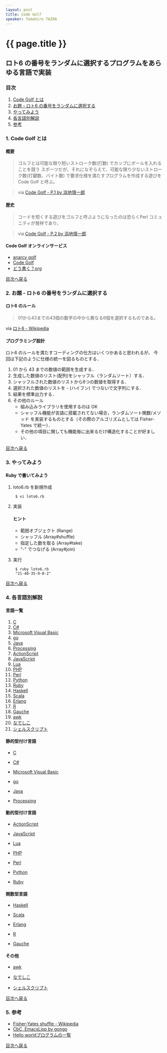 ```yaml
---
layout: post
title: Code Golf
speaker: Tomohiro TAIRA
---
```


{{ page.title }}
================================================================================

ロト6 の番号をランダムに選択するプログラムをあらゆる言語で実装
--------------------------------------------------------------------------------

### 目次 <a name="index"></a>

1. [Code Golf とは](#how_to_code_golf)
2. [お題 - ロト6 の番号をランダムに選択する](#loto6_random_number_choice)
3. [やってみよう](#challenge)
4. [各言語別解説](#answer)
5. [参考](#link)


### 1. Code Golf とは <a name="how_to_code_golf"></a>

#### 概要

> ゴルフとは可能な限り短いストローク数(打数) でカップにボールを入れることを競う
スポーツだが、それになぞらえて、可能な限り少ないストローク数(打鍵数、バイト数)
で要求仕様を満たすプログラムを作成する遊びをCode Golf と呼ぶ。

> via [Code Golf - P.1 by  浜地慎一郎](http://shinh.skr.jp/dat_dir/golf_prosym.pdf)

#### 歴史

> コードを短くする遊びをゴルフと呼ぶようになったのは恐らくPerl コミュニティが発祥であり、

> via [Code Golf - P.2 by 浜地慎一郎](http://shinh.skr.jp/dat_dir/golf_prosym.pdf)

#### Code Golf オンラインサービス

* [anarcy golf](http://golf.shinh.org/)
* [Code Golf](http://codegolf.com/)
* [どう書く？org](http://ja.doukaku.org/)


[目次へ戻る](#index)


### 2. お題 - ロト6 の番号をランダムに選択する <a name="loto6_random_number_choice"></a>

#### ロト6 のルール

> 01から43までの43個の数字の中から異なる6個を選択するものである。
>
via [ロト6 - Wikipedia](http://ja.wikipedia.org/wiki/%E3%83%AD%E3%83%886)

#### プログラミング設計

ロト6 のルールを満たすコーディングの仕方はいくつかあると思われるが，
今回は下記のように仕様の統一を図るものとする．

1. 01 から 43 までの数値の範囲を生成する．
2. 生成した数値のリスト(配列)をシャッフル（ランダムソート）する．
3. シャッフルされた数値のリストから6つの数値を取得する．
4. 選択された数値のリストを - (ハイフン) でつないで文字列にする．
5. 結果を標準出力する．
6. その他のルール
    - 組み込みライブラリを使用するのは OK
    - シャッフル機能が言語に搭載されてない場合，ランダムソート関数/メソッド
      を実装するものとする（その際のアルゴリズムとしては Fisher-Yates で統一）．
    - その他の項目に関しても機能毎に出来るだけ構造化することが好ましい．


[目次へ戻る](#index)


### 3. やってみよう <a name="challenge"></a>

#### Ruby で書いてみよう

1. loto6.rb を新規作成

        $ vi loto6.rb

2. 実装

    #### ヒント
    - 範囲オブジェクト (Range)
    - シャッフル (Array#shuffle)
    - 指定した数を取る (Array#take)
    - "-" でつなげる (Array#join)

3. 実行

        $ ruby loto6.rb
        "21-40-35-9-8-2"

[目次へ戻る](#index)


### 4. 各言語別解説 <a name="answer"></a>

#### 言語一覧

1. [C](http://ja.wikipedia.org/wiki/C%E8%A8%80%E8%AA%9E)
2. [C#](http://j.mp/cFNqdL)
3. [Microsoft Visual Basic](http://j.mp/92vssR)
4. [go](http://j.mp/4mocvi)
5. [Java](http://ja.wikipedia.org/wiki/Java)
6. [Processing](http://ja.wikipedia.org/wiki/Processing)
7. [ActionScript](http://ja.wikipedia.org/wiki/ActionScript)
8. [JavaScript](http://ja.wikipedia.org/wiki/JavaScript)
9. [Lua](http://ja.wikipedia.org/wiki/Lua)
10. [PHP](http://j.mp/IqwNk)
11. [Perl](http://ja.wikipedia.org/wiki/Perl)
12. [Python](http://ja.wikipedia.org/wiki/Python)
13. [Ruby](http://ja.wikipedia.org/wiki/Ruby)
14. [Haskell](http://ja.wikipedia.org/wiki/Haskell)
15. [Scala](http://ja.wikipedia.org/wiki/Scala)
16. [Erlang](http://ja.wikipedia.org/wiki/Erlang)
17. [R](http://ja.wikipedia.org/wiki/R%E8%A8%80%E8%AA%9E)
18. [Gauche](http://ja.wikipedia.org/wiki/Gauche)
19. [awk](http://ja.wikipedia.org/wiki/AWK)
20. [なでしこ](http://j.mp/bVrgga)
21. [シェルスクリプト](http://j.mp/cTpnWT)

#### 静的型付け言語

- [C](http://ja.wikipedia.org/wiki/C%E8%A8%80%E8%AA%9E)
    <script src="http://gist.github.com/226929.js?file=loto6.c"></script>

- [C#](http://j.mp/cFNqdL)
    <script src="http://gist.github.com/226929.js?file=Loto6.cs"></script>

- [Microsoft Visual Basic](http://j.mp/92vssR)
    <script src="http://gist.github.com/226929.js?file=loto6.frm"></script>

- [go](http://j.mp/4mocvi)
    <script src="http://gist.github.com/226929.js?file=loto6.go"></script>

- [Java](http://ja.wikipedia.org/wiki/Java)
    <script src="http://gist.github.com/226929.js?file=Loto6.java"></script>

- [Processing](http://ja.wikipedia.org/wiki/Processing)
    <script src="http://gist.github.com/226929.js?file=Loto6.pde"></script>

#### 動的型付け言語

- [ActionScript](http://ja.wikipedia.org/wiki/ActionScript)
    <script src="http://gist.github.com/226929.js?file=loto6.as"></script>

- [JavaScript](http://ja.wikipedia.org/wiki/JavaScript)
    <script src="http://gist.github.com/226929.js?file=loto6.js"></script>

- [Lua](http://ja.wikipedia.org/wiki/Lua)
    <script src="http://gist.github.com/226929.js?file=loto6.lua"></script>

- [PHP](http://j.mp/IqwNk)
    <script src="http://gist.github.com/226929.js?file=Loto6.php"></script>

- [Perl](http://ja.wikipedia.org/wiki/Perl)
    <script src="http://gist.github.com/226929.js?file=loto6.pl"></script>

- [Python](http://ja.wikipedia.org/wiki/Python)
    <script src="http://gist.github.com/226929.js?file=loto6.py"></script>

- [Ruby](http://ja.wikipedia.org/wiki/Ruby)
    <script src="http://gist.github.com/226929.js?file=loto6.rb"></script>

#### 関数型言語

- [Haskell](http://ja.wikipedia.org/wiki/Haskell)
    <script src="http://gist.github.com/226929.js?file=loto6.hs"></script>

- [Scala](http://ja.wikipedia.org/wiki/Scala)
    <script src="http://gist.github.com/226929.js?file=loto6.scala"></script>

- [Erlang](http://ja.wikipedia.org/wiki/Erlang)
    <script src="http://gist.github.com/226929.js?file=loto6.erl"></script>

- [R](http://ja.wikipedia.org/wiki/R%E8%A8%80%E8%AA%9E)
    <script src="http://gist.github.com/226929.js?file=loto6.r"></script>

- [Gauche](http://ja.wikipedia.org/wiki/Gauche)
    <script src="http://gist.github.com/226929.js?file=loto6.scm"></script>

#### その他

- [awk](http://ja.wikipedia.org/wiki/AWK)
    <script src="http://gist.github.com/226929.js?file=loto6.awk"></script>

- [なでしこ](http://j.mp/bVrgga)
    <script src="http://gist.github.com/226929.js?file=loto6.nako"></script>

- [シェルスクリプト](http://j.mp/cTpnWT)
    <script src="http://gist.github.com/226929.js?file=loto6.sh"></script>

[目次へ戻る](#index)


### 5. 参考 <a name="link"></a>

- [Fisher-Yates shuffle - Wikipedia](http://en.wikipedia.org/wiki/Fisher%E2%80%93Yates_shuffle)
- [CbC, EmacsLisp by gongo](http://gist.github.com/229291)
- [Hello worldプログラムの一覧](http://j.mp/9yBVq)

[目次へ戻る](#index)

